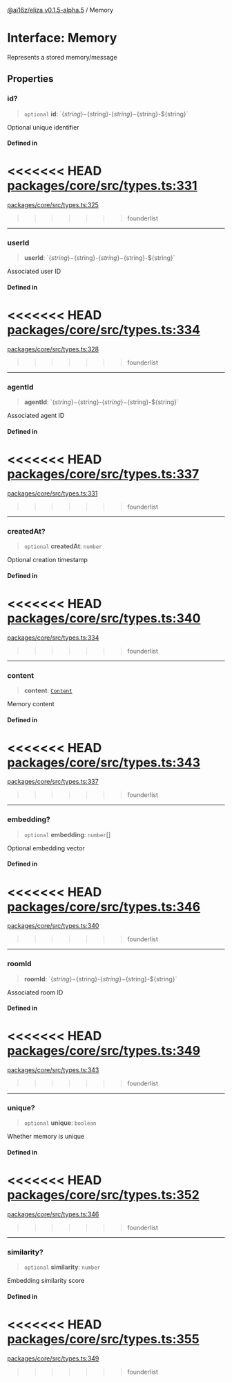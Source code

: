 [@ai16z/eliza v0.1.5-alpha.5](../index.md) / Memory

# Interface: Memory

Represents a stored memory/message

## Properties

### id?

> `optional` **id**: \`$\{string\}-$\{string\}-$\{string\}-$\{string\}-$\{string\}\`

Optional unique identifier

#### Defined in

<<<<<<< HEAD
[packages/core/src/types.ts:331](https://github.com/ai16z/eliza/blob/main/packages/core/src/types.ts#L331)
=======
[packages/core/src/types.ts:325](https://github.com/konstantine25b/eliza/blob/main/packages/core/src/types.ts#L325)
>>>>>>> founderlist

***

### userId

> **userId**: \`$\{string\}-$\{string\}-$\{string\}-$\{string\}-$\{string\}\`

Associated user ID

#### Defined in

<<<<<<< HEAD
[packages/core/src/types.ts:334](https://github.com/ai16z/eliza/blob/main/packages/core/src/types.ts#L334)
=======
[packages/core/src/types.ts:328](https://github.com/konstantine25b/eliza/blob/main/packages/core/src/types.ts#L328)
>>>>>>> founderlist

***

### agentId

> **agentId**: \`$\{string\}-$\{string\}-$\{string\}-$\{string\}-$\{string\}\`

Associated agent ID

#### Defined in

<<<<<<< HEAD
[packages/core/src/types.ts:337](https://github.com/ai16z/eliza/blob/main/packages/core/src/types.ts#L337)
=======
[packages/core/src/types.ts:331](https://github.com/konstantine25b/eliza/blob/main/packages/core/src/types.ts#L331)
>>>>>>> founderlist

***

### createdAt?

> `optional` **createdAt**: `number`

Optional creation timestamp

#### Defined in

<<<<<<< HEAD
[packages/core/src/types.ts:340](https://github.com/ai16z/eliza/blob/main/packages/core/src/types.ts#L340)
=======
[packages/core/src/types.ts:334](https://github.com/konstantine25b/eliza/blob/main/packages/core/src/types.ts#L334)
>>>>>>> founderlist

***

### content

> **content**: [`Content`](Content.md)

Memory content

#### Defined in

<<<<<<< HEAD
[packages/core/src/types.ts:343](https://github.com/ai16z/eliza/blob/main/packages/core/src/types.ts#L343)
=======
[packages/core/src/types.ts:337](https://github.com/konstantine25b/eliza/blob/main/packages/core/src/types.ts#L337)
>>>>>>> founderlist

***

### embedding?

> `optional` **embedding**: `number`[]

Optional embedding vector

#### Defined in

<<<<<<< HEAD
[packages/core/src/types.ts:346](https://github.com/ai16z/eliza/blob/main/packages/core/src/types.ts#L346)
=======
[packages/core/src/types.ts:340](https://github.com/konstantine25b/eliza/blob/main/packages/core/src/types.ts#L340)
>>>>>>> founderlist

***

### roomId

> **roomId**: \`$\{string\}-$\{string\}-$\{string\}-$\{string\}-$\{string\}\`

Associated room ID

#### Defined in

<<<<<<< HEAD
[packages/core/src/types.ts:349](https://github.com/ai16z/eliza/blob/main/packages/core/src/types.ts#L349)
=======
[packages/core/src/types.ts:343](https://github.com/konstantine25b/eliza/blob/main/packages/core/src/types.ts#L343)
>>>>>>> founderlist

***

### unique?

> `optional` **unique**: `boolean`

Whether memory is unique

#### Defined in

<<<<<<< HEAD
[packages/core/src/types.ts:352](https://github.com/ai16z/eliza/blob/main/packages/core/src/types.ts#L352)
=======
[packages/core/src/types.ts:346](https://github.com/konstantine25b/eliza/blob/main/packages/core/src/types.ts#L346)
>>>>>>> founderlist

***

### similarity?

> `optional` **similarity**: `number`

Embedding similarity score

#### Defined in

<<<<<<< HEAD
[packages/core/src/types.ts:355](https://github.com/ai16z/eliza/blob/main/packages/core/src/types.ts#L355)
=======
[packages/core/src/types.ts:349](https://github.com/konstantine25b/eliza/blob/main/packages/core/src/types.ts#L349)
>>>>>>> founderlist
